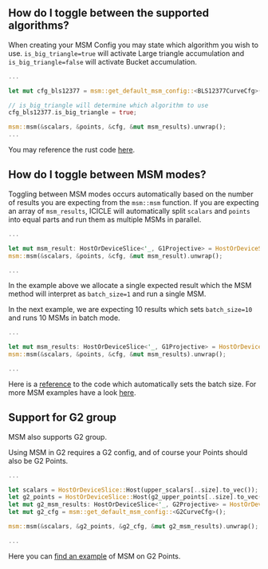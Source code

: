 ## How do I toggle between the supported algorithms?

When creating your MSM Config you may state which algorithm you wish to use. `is_big_triangle=true` will activate Large triangle accumulation and `is_big_triangle=false` will activate Bucket accumulation.

```rust
...

let mut cfg_bls12377 = msm::get_default_msm_config::<BLS12377CurveCfg>();

// is_big_triangle will determine which algorithm to use 
cfg_bls12377.is_big_triangle = true;

msm::msm(&scalars, &points, &cfg, &mut msm_results).unwrap();
...
```

You may reference the rust code [here](https://github.com/ingonyama-zk/icicle/blob/77a7613aa21961030e4e12bf1c9a78a2dadb2518/wrappers/rust/icicle-core/src/msm/mod.rs#L54).


## How do I toggle between MSM modes?

Toggling between MSM modes occurs automatically based on the number of results you are expecting from the `msm::msm` function. If you are expecting an array of `msm_results`, ICICLE will automatically split `scalars` and `points` into equal parts and run them as multiple MSMs in parallel.

```rust
...

let mut msm_result: HostOrDeviceSlice<'_, G1Projective> = HostOrDeviceSlice::cuda_malloc(1).unwrap();
msm::msm(&scalars, &points, &cfg, &mut msm_result).unwrap();

...
```

In the example above we allocate a single expected result which the MSM method will interpret as `batch_size=1` and run a single MSM.


In the next example, we are expecting 10 results which sets `batch_size=10` and runs 10 MSMs in batch mode.

```rust
...

let mut msm_results: HostOrDeviceSlice<'_, G1Projective> = HostOrDeviceSlice::cuda_malloc(10).unwrap();
msm::msm(&scalars, &points, &cfg, &mut msm_results).unwrap();

...
```

Here is a [reference](https://github.com/ingonyama-zk/icicle/blob/77a7613aa21961030e4e12bf1c9a78a2dadb2518/wrappers/rust/icicle-core/src/msm/mod.rs#L108) to the code which automatically sets the batch size. For more MSM examples have a look [here](https://github.com/ingonyama-zk/icicle/blob/77a7613aa21961030e4e12bf1c9a78a2dadb2518/examples/rust/msm/src/main.rs#L1).

## Support for G2 group

MSM also supports G2 group. 

Using MSM in G2 requires a G2 config, and of course your Points should also be G2 Points.

```rust
... 

let scalars = HostOrDeviceSlice::Host(upper_scalars[..size].to_vec());
let g2_points = HostOrDeviceSlice::Host(g2_upper_points[..size].to_vec());
let mut g2_msm_results: HostOrDeviceSlice<'_, G2Projective> = HostOrDeviceSlice::cuda_malloc(1).unwrap();
let mut g2_cfg = msm::get_default_msm_config::<G2CurveCfg>();

msm::msm(&scalars, &g2_points, &g2_cfg, &mut g2_msm_results).unwrap();

...
```

Here you can [find an example](https://github.com/ingonyama-zk/icicle/blob/5a96f9937d0a7176d88c766bd3ef2062b0c26c37/examples/rust/msm/src/main.rs#L114) of MSM on G2 Points.
